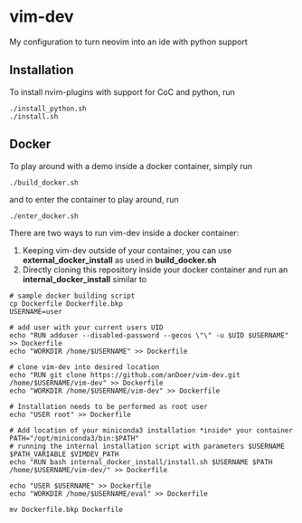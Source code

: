 # vim-dev
My configuration to turn neovim into an ide with python support 

## Installation
To install nvim-plugins with support for CoC and python, run 
```
./install_python.sh
./install.sh
```

## Docker
To play around with a demo inside a docker container, simply run 
```
./build_docker.sh
```
and to enter the container to play around, run 
```
./enter_docker.sh
``` 

There are two ways to run vim-dev inside a docker container:
1) Keeping vim-dev outside of your container, you can use __external_docker_install__ as used in __build_docker.sh__ 
2) Directly cloning this repository inside your docker container and run an __internal_docker_install__ similar to 
```
# sample docker building script 
cp Dockerfile Dockerfile.bkp 
USERNAME=user 

# add user with your current users UID
echo "RUN adduser --disabled-password --gecos \"\" -u $UID $USERNAME"  >> Dockerfile
echo "WORKDIR /home/$USERNAME" >> Dockerfile 

# clone vim-dev into desired location
echo "RUN git clone https://github.com/anDoer/vim-dev.git /home/$USERNAME/vim-dev" >> Dockerfile
echo "WORKDIR /home/$USERNAME/vim-dev" >> Dockerfile

# Installation needs to be performed as root user
echo "USER root" >> Dockerfile

# Add location of your miniconda3 installation *inside* your container
PATH="/opt/miniconda3/bin:$PATH"
# running the internal installation script with parameters $USERNAME $PATH_VARIABLE $VIMDEV_PATH 
echo "RUN bash internal_docker_install/install.sh $USERNAME $PATH /home/$USERNAME/vim-dev/" >> Dockerfile

echo "USER $USERNAME" >> Dockerfile
echo "WORKDIR /home/$USERNAME/eval" >> Dockerfile 

mv Dockerfile.bkp Dockerfile
```

